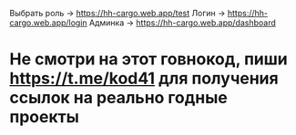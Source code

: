 Выбрать роль -> https://hh-cargo.web.app/test
Логин -> https://hh-cargo.web.app/login
Админка -> https://hh-cargo.web.app/dashboard

# Не смотри на этот говнокод, пиши https://t.me/kod41 для получения ссылок на реально годные проекты   

